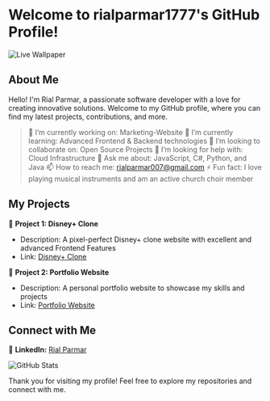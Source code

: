 # Welcome to rialparmar1777's GitHub Profile!

![Live Wallpaper](https://media.giphy.com/media/3oEjI6SIIHBdRxXI40/giphy.gif)

## About Me

Hello! I'm Rial Parmar, a passionate software developer with a love for creating innovative solutions. Welcome to my GitHub profile, where you can find my latest projects, contributions, and more.

> 🔭 I’m currently working on: Marketing-Website
> 🌱 I’m currently learning: Advanced Frontend & Backend technologies
> 👯 I’m looking to collaborate on: Open Source Projects
> 🤔 I’m looking for help with: Cloud Infrastructure
> 💬 Ask me about: JavaScript, C#, Python, and Java
> 📫 How to reach me: rialparmar007@gmail.com
> ⚡ Fun fact: I love playing musical instruments and am an active church choir member

## My Projects

📂 **Project 1: Disney+ Clone**
   - Description: A pixel-perfect Disney+ clone website with excellent and advanced Frontend Features
   - Link: [Disney+ Clone](https://disney-clone-rial1777.vercel.app/)

📂 **Project 2: Portfolio Website**
   - Description: A personal portfolio website to showcase my skills and projects
   - Link: [Portfolio Website](https://rialparmar1777.github.io/)

## Connect with Me

🔗 **LinkedIn:** [Rial Parmar](https://www.linkedin.com/in/rial-p-886b38145/)

![GitHub Stats](https://github-readme-stats.vercel.app/api?username=rialparmar1777&show_icons=true&theme=radical)

Thank you for visiting my profile! Feel free to explore my repositories and connect with me.
